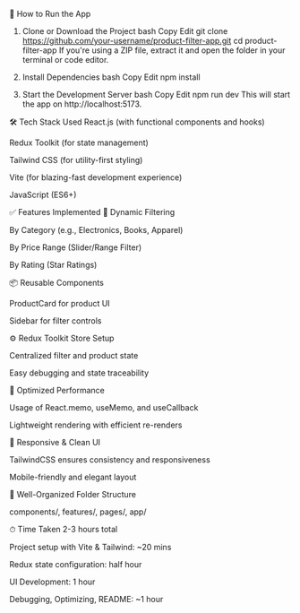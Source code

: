 
🚀 How to Run the App
1. Clone or Download the Project
bash
Copy
Edit
git clone https://github.com/your-username/product-filter-app.git
cd product-filter-app
If you're using a ZIP file, extract it and open the folder in your terminal or code editor.

2. Install Dependencies
bash
Copy
Edit
npm install
3. Start the Development Server
bash
Copy
Edit
npm run dev
This will start the app on http://localhost:5173.

🛠️ Tech Stack Used
React.js (with functional components and hooks)

Redux Toolkit (for state management)

Tailwind CSS (for utility-first styling)

Vite (for blazing-fast development experience)

JavaScript (ES6+)

✅ Features Implemented
🔄 Dynamic Filtering

By Category (e.g., Electronics, Books, Apparel)

By Price Range (Slider/Range Filter)

By Rating (Star Ratings)

📦 Reusable Components

ProductCard for product UI

Sidebar for filter controls

⚙️ Redux Toolkit Store Setup

Centralized filter and product state

Easy debugging and state traceability

🧠 Optimized Performance

Usage of React.memo, useMemo, and useCallback

Lightweight rendering with efficient re-renders

🎨 Responsive & Clean UI

TailwindCSS ensures consistency and responsiveness

Mobile-friendly and elegant layout

📁 Well-Organized Folder Structure

components/, features/, pages/, app/

⏱ Time Taken
2-3 hours total 

Project setup with Vite & Tailwind: ~20 mins

Redux state configuration: half hour

UI Development: 1 hour

Debugging, Optimizing, README: ~1 hour
